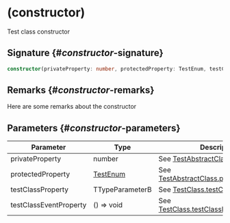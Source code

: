 # (constructor)

Test class constructor

## Signature {#_constructor_-signature}

```typescript
constructor(privateProperty: number, protectedProperty: TestEnum, testClassProperty: TTypeParameterB, testClassEventProperty: () => void);
```

## Remarks {#_constructor_-remarks}

Here are some remarks about the constructor

## Parameters {#_constructor_-parameters}

| Parameter | Type | Description |
| --- | --- | --- |
| privateProperty | number | See [TestAbstractClass](docs/simple-suite-test/testabstractclass-class)'s constructor. |
| protectedProperty | [TestEnum](docs/simple-suite-test/testenum-enum) | See [TestAbstractClass.protectedProperty](docs/simple-suite-test/testabstractclass-protectedproperty-property). |
| testClassProperty | TTypeParameterB | See [TestClass.testClassProperty](docs/simple-suite-test/testclass-testclassproperty-property). |
| testClassEventProperty | () =&gt; void | See [TestClass.testClassEventProperty](docs/simple-suite-test/testclass-testclasseventproperty-property). |

